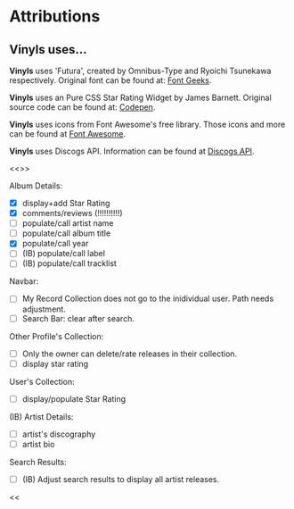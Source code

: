 # Attributions

## Vinyls uses... 
  
**Vinyls** uses 'Futura', created by Omnibus-Type and Ryoichi Tsunekawa respectively. 
Original font can be found at: [Font Geeks](https://fontsgeek.com/fonts/Futura-Std-Heavy-Oblique).

**Vinyls** uses an Pure CSS Star Rating Widget by James Barnett. 
Original source code can be found at: [Codepen](https://codepen.io/jamesbarnett/pen/najzYK).

**Vinyls** uses icons from Font Awesome's free library. 
Those icons and more can be found at [Font Awesome](https://fontawesome.com/).

**Vinyls** uses Discogs API.
Information can be found at [Discogs API](https://www.discogs.com/developers).

<<<FUNCTIONALITY TO-D0:>>>

Album Details:
- [x] display+add Star Rating
- [x] comments/reviews (!!!!!!!!!!)
- [ ] populate/call artist name
- [ ] populate/call album title
- [x] populate/call year
- [ ] (IB) populate/call label
- [ ] (IB) populate/call tracklist

Navbar:
- [ ] My Record Collection does not go to the inidividual user. Path needs adjustment.
- [ ] Search Bar: clear after search. 
  
Other Profile's Collection:
- [ ] Only the owner can delete/rate releases in their collection.
- [ ] display star rating

User's Collection:
- [ ] display/populate Star Rating

(IB) Artist Details:
- [ ] artist's discography
- [ ] artist bio

Search Results:
- [ ] (IB) Adjust search results to display all artist releases.


<<<STYLE TO-DO:>>>
Album Details:
>>>>div 1: cover-display
- [ ] (IB) gray design back bar
- [ ] reviews-display row not centered?
- [ ] need to make font responsive
     
User's Collection:
>>>>header:
- [x] avatar       
- [ ] star-rating
- [ ] reviews-display row not centered?

Profiles:
- [x] style names the same as User Collection and Search Results
- [ ] display avatars instead of results

